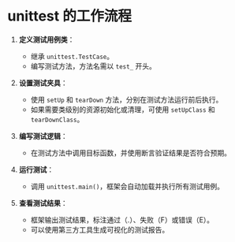 
# unittest 的工作流程

1. **定义测试用例类**：
   - 继承 `unittest.TestCase`。
   - 编写测试方法，方法名需以 `test_` 开头。

2. **设置测试夹具**：
   - 使用 `setUp` 和 `tearDown` 方法，分别在测试方法运行前后执行。
   - 如果需要类级别的资源初始化或清理，可使用 `setUpClass` 和 `tearDownClass`。

3. **编写测试逻辑**：
   - 在测试方法中调用目标函数，并使用断言验证结果是否符合预期。

4. **运行测试**：
   - 调用 `unittest.main()`，框架会自动加载并执行所有测试用例。

5. **查看测试结果**：
   - 框架输出测试结果，标注通过（.）、失败（F）或错误（E）。
   - 可以使用第三方工具生成可视化的测试报告。
